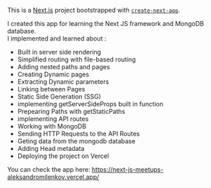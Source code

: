 This is a [Next.js](https://nextjs.org/) project bootstrapped with [`create-next-app`](https://github.com/vercel/next.js/tree/canary/packages/create-next-app).

I created this app for learning the Next JS framework and MongoDB database.  
I implemented and learned about :  
- Built in server side rendering  
- Simplified routing with file-based routing  
- Adding nested paths and pages  
- Creating Dynamic pages  
- Extracting Dynamic parameters  
- Linking between Pages  
- Static Side Generation (SSG)  
- implementing getServerSideProps built in function
- Prepearing Paths with getStaticPaths  
- implementing API routes  
- Working with MongoDB  
- Sending HTTP Requests to the API Routes  
- Geting data from the mongodb database  
- Adding Head metadata  
- Deploying the project on Vercel  

You can check the app here: https://next-js-meetups-aleksandromilenkov.vercel.app/
